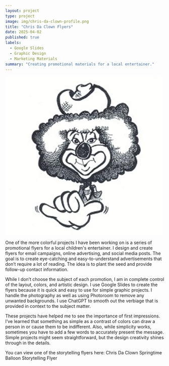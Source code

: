 ```yaml
---
layout: project
type: project
image: img/chris-da-clown-profile.png
title: "Chris Da Clown Flyers"
date: 2025-04-02
published: true
labels:
  - Google Slides
  - Graphic Design
  - Marketing Materials
summary: "Creating promotional materials for a local entertainer."
---
```

<img width="500px" class="rounded float-start pe-4" src="../img/chris-da-clown-profile.png">

One of the more colorful projects I have been working on is a series of promotional flyers for a local children's entertainer. I design and create flyers for email campaigns, online advertising, and social media posts. The goal is to create eye-catching and easy-to-understand advertisements that don’t require a lot of reading. The idea is to plant the seed and provide follow-up contact information.

While I don’t choose the subject of each promotion, I am in complete control of the layout, colors, and artistic design. I use Google Slides to create the flyers because it is quick and easy to use for simple graphic projects. I handle the photography as well as using Photoroom to remove any unwanted backgrounds. I use ChatGPT to smooth out the verbiage that is provided in context to the subject matter.

These projects have helped me to see the importance of first impressions. I’ve learned that something as simple as a contrast of colors can draw a person in or cause them to be indifferent. Also, while simplicity works, sometimes you have to add a few words to accurately present the message. Simple projects might seem straightforward, but the design creativity shines through in the details.

You can view one of the storytelling flyers here: Chris Da Clown Springtime Balloon Storytelling Flyer
